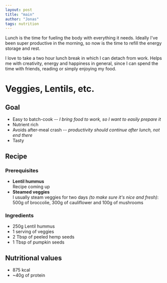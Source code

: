 ```yaml
---
layout: post
title: "main"
author: "Jonas"
tags: nutrition
---
```


Lunch is the time for fueling the body with everything it needs. Ideally I've been super productive in the morning, so now is the time to refill the energy storage and rest. 

I love to take a two hour lunch break in which I can detach from work. Helps me with creativity, energy and happiness in general, since I can spend the time with friends, reading or simply enjoying my food.


# Veggies, Lentils, etc.

## Goal
- Easy to batch-cook -- *I bring food to work, so I want to easily prepare it*
- Nutrient rich
- Avoids after-meal crash -- *productivity should continue after lunch, not end there*
- Tasty

## Recipe

### Prerequisites

- **Lentil hummus**  
Recipe coming up
- **Steamed veggies**  
I usually steam veggies for two days *(to make sure it's nice and fresh)*:  
500g of broccolie, 300g of cauliflower and 100g of mushrooms

### Ingredients
- 250g Lentil hummus 
- 1 serving of veggies
- 2 Tbsp of peeled hemp seeds
- 1 Tbsp of pumpkin seeds

## Nutritional values

- 875 kcal
- ~40g of protein


